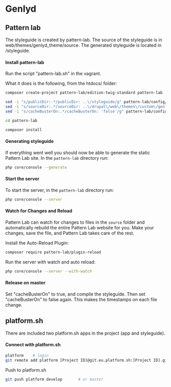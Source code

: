 # Genlyd

## Pattern lab

The styleguide is created by pattern-lab. The source of the styleguide is in web/themes/genlyd_theme/source.
The generated styleguide is located in /styleguide.

#### Install pattern-lab

Run the script "pattern-lab.sh" in the vagrant.

What it does is the following, from the htdocs/ folder:

```sh
composer create-project pattern-lab/edition-twig-standard pattern-lab

sed -i "s/publicDir:.*/publicDir: ..\/styleguide/g" pattern-lab/config/config.yml
sed -i "s/sourceDir:.*/sourceDir: ..\/drupal\/web\/themes\/custom\/genlyd_theme\/source/g" pattern-lab/config/config.yml
sed -i "s/cacheBusterOn:.*/cacheBusterOn: 'false'/g" pattern-lab/config/config.yml

cd pattern-lab

composer install
```

#### Generating styleguide

If everything went well you should now be able to generate the static Pattern Lab site. In the `pattern-lab` directory run:

```sh
php core/console --generate
```

#### Start the server

To start the server, in the `pattern-lab` directory run:

```sh
php core/console --server
```

#### Watch for Changes and Reload

Pattern Lab can watch for changes to files in the `source` folder and automatically rebuild the entire Pattern Lab 
website for you. Make your changes, save the file, and Pattern Lab takes care of the rest.

Install the Auto-Reload Plugin:

```sh
composer require pattern-lab/plugin-reload
```

Run the server with watch and auto reload:

```sh
php core/console --server --with-watch
```

#### Release on master

Set "cacheBusterOn" to true, and compile the styleguide. Then set "cacheBusterOn" to false again. 
This makes the timestamps on each file change.

## platform.sh

There are included two platform.sh apps in the project (app and styleguide).

#### Connect with platform.sh

```sh
platform    # login
git remote add platform [Project ID]@git.eu.platform.sh:[Project ID].git
```

Push to platform.sh

```sh
git push platform develop       # or master
```

